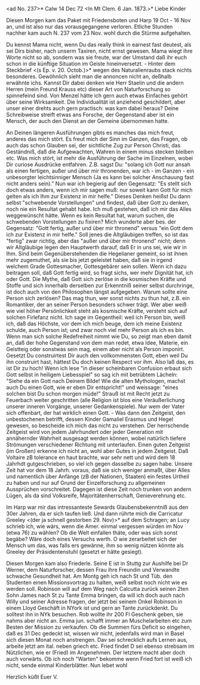 <ad No. 237>* Calw 14 Dec 72
 <In Mt Clem. 6 Jan. 1873.>*
Liebe Kinder

Diesen Morgen kam das Paket mit Friedensboten und Harp 19 Oct - 16 Nov an, und ist also nur das vorausgegangene verloren. Etliche Stunden nachher kam auch N. 237 vom 23 Nov. wohl durch die Stürme aufgehalten.

Du kennst Mama nicht, wenn Du das really think in earnest fast deutest, als sei Dirs bisher, nach unserm Taxiren, nicht ernst gewesen. Mama wiegt ihre Worte nicht so ab, sondern was sie freute, war der Umstand daß ihr euch schon in die künftige Situation im Geiste hineinversetzt. - Hinter dem Steckbrief <(s Ep. v. 20. Octob.)>* wegen des Naturalienraubs stack nichts besonderes. Gewöhnlich sieht man die annoncen nicht an, deßhalb erwähnte ichs. Kannst Dir dabei denken wie Herr Staelin und die andern Herren (mein Freund Krauss etc) dieser Art von Naturforschung so spinnefeind sind. 
Von Menzel hätte ich gern auch etwas Einfaches gehört über seine Wirksamkeit. Die Individualität ist anziehend geschildert, aber unser einer drehts auch gern practisch: was kam dabei heraus? Deine Schreibweise streift etwas ans Forsche, der Gegenstand aber ist ein Mensch, der auch den Dienst an der Gemeine übernommen hatte.

An Deinen längeren Ausführungen gibts es manches das mich freut, anderes das mich stört. Es freut mich der Sinn im Ganzen, das Fragen, ob auch das schon Glauben sei, der sichtliche Zug zur Person Christi, das Geständniß, daß die Aufgewachten, Wahren in einem minus stecken bleiben etc. Was mich stört, ist mehr die Ausführung der Sache im Einzelnen, wobei Dir curiose Ausdrücke entfahren. Z.B. sagst Du: "solang ich Gott nur ansah als einen fertigen, außer und über mir thronenden, war ich - im Ganzen - ein unbesorgter leichtsinniger Mensch (Ja es kann bei solcher Anschauung fast nicht anders sein)." Nun war ich begierig auf den Gegensatz: "Es stellt sich doch etwas anders, wenn ich mir sagen muß: nur soweit kann Gott für mich gelten als ich Ihm zur Existenz in mir helfe." Dieses Denken heißst Du dann selbst "schwebende Vorstellungen" und findest, daß über Gott zu denken, noch nie ein Resultat gehabt habe. Ich muß gestehen, daß ich mir das Alles weggewünscht hätte. Wenn es kein Resultat hat, warum suchen, die schwebenden Vorstellungen zu fixiren? Mich wunderte aber bes. der Gegensatz: "Gott fertig, außer und über mir thronend" versus "ein Gott dem ich zur Existenz in mir helfe." Soll jenes die Altgläubigen treffen, so ist das "fertig" zwar richtig, aber das "außer und über mir thronend" nicht; denn wir Altgläubige legen den Hauptwerth darauf, daß Er in uns sei, wie wir in Ihm. Sind beim Gegenüberstehenden die Hegelianer gemeint, so ist ihnen mehr zugemuthet, als sie bis jetzt geleistet haben, daß sie in irgend welchem Grade Gottesmacher, Gottesgebärer sein sollen. Wenn ich dazu beitragen soll, daß Gott fertig wird, so fragt sichs, wer mehr Dignität hat, ich oder Gott. Die Mythe, daß Gott sich zerlöse in die kosmischen Kräfte und Stoffe und sich innerhalb derselben zur Erkenntniß seiner selbst durchringe, ist doch auch von den Philosophen längst aufgegeben. Warum sollte eine Person sich zerlösen? Das mag thun, wer sonst nichts zu thun hat, z.B. ein Romantiker, der an seiner Person besonders schwer trägt. Wer aber weiß wie viel höher Persönlichkeit steht als kosmische Kräfte, versteht sich auf solchen Firlefanz nicht. Ich sage im Gegentheil: weil ich Person bin, weiß ich, daß das Höchste, vor dem ich mich beuge, dem ich meine Existenz schulde, auch Person ist; und zwar noch viel mehr Person als ich es bin. Wenn man sich solche Redefreiheit nimmt wie Du, so zeigt man eben damit an, daß der hohe Gegenstand von dem man redet, etwa Idee, Materie, ein Geistteig oder sonstwas sein mag, einem aber nicht als Person imponirt. Gesetzt Du construirtest Dir auch den vollkommensten Gott, eben weil Du ihn construirt hast, hättest Du doch keinen Respect vor ihm. Also laß das, es ist Dir zu hoch! Wenn ich lese "in dieser scheinbaren Confusion erbaut sich Gott selbst in heiligem Liebesspiel" so sag ich mit betrübtem Lächeln: "Siehe da ein Gott nach Deinem Bilde! Wie die alten Mythologen, machst auch Du einen Gott, wie er eben Dir entspricht!" und weissage: "eines solchen bist Du schon morgen müde!" 
Strauß ist mit Recht jetzt zu Feuerbach weiter geschritten (alle Religion ist blos eine Veräußerlichung unserer inneren Vorgänge, unserer Gedankenspiele). Nur wem der Vater sich offenbart, der hat wirklich einen Gott. - Was dann den Zeitgeist, den unbestochenen betrifft, dessen Kinder Gamaliel Erasmus und Hegel gewesen, so bescheide ich mich das nicht zu verstehen. Der herrschende Zeitgeist wird von jedem Jahrhundert oder jeder Generation mit annähernder Wahrheit ausgesagt werden können, wobei natürlich tiefere Strömungen verschiedener Richtung mit unterlaufen. Einen guten Zeitgeist (im Großen) erkenne ich nicht an, wohl aber Gutes in jedem Zeitgeist. Daß Voltaire zB tolerance en haut brachte, war sehr nett und wird dem 18 Jahrhdt gutgeschrieben, so viel ich gegen dasselbe zu sagen habe. Unsere Zeit hat vor dem 18 Jahrh. voraus, daß sie sich weniger anmaßt, über Alles und namentlich über Anfänge (zB der Nationen, Staaten) ein festes Urtheil zu haben und nur auf Grund der Einzelforschung zu allgemeinen Aussprüchen vorschreitet. Dagegen ist diese Zeit noch trunken von andern Lügen, als da sind Volksreife, Majoritätenherrschaft, Genieverehrung etc.

Im Harp war mir das intressanteste Sewards Glaubensbekenntniß aus den 30er Jahren, da er sich taufen ließ. Und dann rührte mich die Carricatur Greeley <(der ja schnell gestorben 29. Nov)>* auf dem Schragen; an Lucy schrieb ich, wie wärs, wenn die Amer. einmal vergessen würden im Nov (etwa 76) zu wählen? Ob die Welt einfallen thäte, oder was sich sonst begäbe? Wäre doch eines Versuchs werth. O wie zerarbeitet sich der Mensch um das, was falls ers gewänne, ihm so wenig nützen könnte als Greeley der Präsidentenstuhl (gesetzt er hätte gesiegt).

Diesen Morgen kam also Friederle. Seine E ist in Stuttg zur Aushilfe bei Dr Werner, dem Naturforscher, dessen Frau ihre Freundin und Verwandte schwache Gesundheit hat. Am Montg geh ich nach St und Tüb. den Studenten einen Missionsvortrag zu halten, weiß selbst noch nicht wie es werden soll. Robinson will auf dem Weg nach Calcutta zurück seinen 2ten Sohn James nach St zu Tante Emma bringen, da will ich doch auch nach Willy und seiner Adresse fragen, der jetzt bei seinem Onkel Robinson in einem Lloyd Geschäft in NYork ist und gern an Tante zurückdenkt. Du solltest ihn in NYk besuchen. Rob wollte ihr 200 Fl Geschenk geben, sie nahms aber nicht an. Emma jun. schafft immer an Muschelarbeiten etc zum Besten der Mission zu verkaufen. Ob die Summen fürs Deficit so eingehen, daß es 31 Dec gedeckt ist, wissen wir nicht, jedenfalls wird man in Basel sich diesen Monat noch anstrengen. Dav sei schrecklich aufs Lernen aus, arbeite jetzt am ital. neben griech etc. Fried findet D sei ebenso strebsam im Nützlichen, wie er (Fried) im Angenehmen. Der letztere macht aber doch auch vorwärts. Ob ich noch "Warten" bekomme wenn Fried fort ist weiß ich nicht, sende einmal Kinderblätter. Nun lebet wohl

 Herzlich küßt Euer V.
